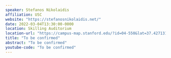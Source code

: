 ```yaml
---
speaker: Stefanos Nikolaidis
affiliation: USC
website: "https://stefanosnikolaidis.net/"
date: 2022-03-04T13:30:00-0000
location: Skilling Auditorium
location-url: "https://campus-map.stanford.edu/?id=04-550&lat=37.42713104&lng=-122.17284632&zoom=17&srch=Skilling%20Auditorium"
title: "To be confirmed"
abstract: "To be confirmed"
youtube-code: "To be confirmed"
---
```


